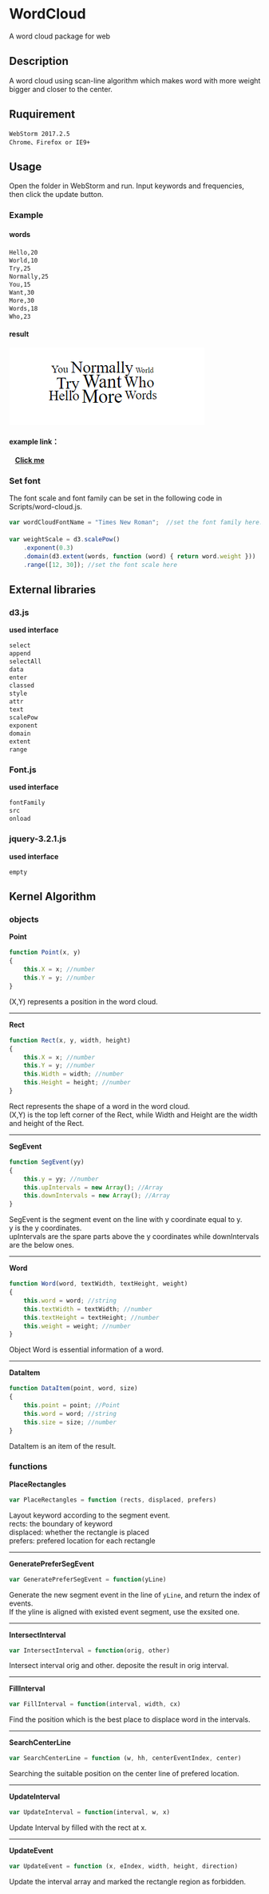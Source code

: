 # WordCloud
A word cloud package for web
## Description
A word cloud using scan-line algorithm which makes word with more weight bigger and closer to the center.
## Ruquirement
    WebStorm 2017.2.5
    Chrome、Firefox or IE9+
## Usage
Open the folder in WebStorm and run. Input keywords and frequencies, then click the update button.  
### Example
  #### words
    Hello,20
    World,10
    Try,25
    Normally,25
    You,15
    Want,30
    More,30
    Words,18
    Who,23
  #### result
![image](https://github.com/thu-vis/WordCloud/blob/master/example_result.png)

  #### example link：
    **[Click me](https://whwang1996.github.io/WordCloud/)**
### Set font
The font scale and font family can be set in the following code in Scripts/word-cloud.js.
```javascript
var wordCloudFontName = "Times New Roman";  //set the font family here. e.g. Georgia, Microsoft YaHei

var weightScale = d3.scalePow()
    .exponent(0.3)
    .domain(d3.extent(words, function (word) { return word.weight }))
    .range([12, 30]); //set the font scale here
```
## External libraries
### d3.js  
**used interface**  
```
select  
append  
selectAll  
data  
enter  
classed  
style  
attr  
text  
scalePow  
exponent  
domain
extent
range
```
### Font.js
**used interface**  
```
fontFamily
src
onload
```
### jquery-3.2.1.js
**used interface**  
```
empty
```
## Kernel Algorithm
  ### objects
**Point**
```javascript
function Point(x, y)
{
    this.X = x; //number
    this.Y = y; //number
}
```
(X,Y) represents a position in the word cloud.  
***
**Rect**
```javascript
function Rect(x, y, width, height)
{
    this.X = x; //number
    this.Y = y; //number
    this.Width = width; //number
    this.Height = height; //number
}
```
Rect represents the shape of a word in the word cloud.  
(X,Y) is the top left corner of the Rect, while Width and Height are the width and height of the Rect.  
***
**SegEvent**
```javascript
function SegEvent(yy)
{
    this.y = yy; //number
    this.upIntervals = new Array(); //Array
    this.downIntervals = new Array(); //Array
}
```
SegEvent is the segment event on the line with y coordinate equal to y.  
y is the y coordinates.  
upIntervals are the spare parts above the y coordinates while downIntervals are the below ones.  
***
**Word**
```javascript
function Word(word, textWidth, textHeight, weight)
{
    this.word = word; //string
    this.textWidth = textWidth; //number
    this.textHeight = textHeight; //number
    this.weight = weight; //number
}
```
Object Word is essential information of a word.  
***
**DataItem**
```javascript
function DataItem(point, word, size)
{
    this.point = point; //Point
    this.word = word; //string
    this.size = size; //number
}
```
DataItem is an item of the result.  
  ### functions
**PlaceRectangles**
```javascript
var PlaceRectangles = function (rects, displaced, prefers)
```
Layout keyword according to the segment event.  
rects: the boundary of keyword  
displaced: whether the rectangle is placed  
prefers: prefered location for each rectangle  
***
**GeneratePreferSegEvent**
```javascript
var GeneratePreferSegEvent = function(yLine)
```
Generate the new segment event in the line of <code>yLine</code>, and return the index of events.  
If the yline is aligned with existed event segment, use the exsited one.  
***
**IntersectInterval**
```javascript
var IntersectInterval = function(orig, other)
```
Intersect interval orig and other. deposite the result in orig interval.  
***
**FillInterval**
```javascript
var FillInterval = function(interval, width, cx)
```
Find the position which is the best place to displace word in the intervals. 
***
**SearchCenterLine**
```javascript
var SearchCenterLine = function (w, hh, centerEventIndex, center)
```
Searching the suitable position on the center line of prefered location.  
***
**UpdateInterval**
```javascript
var UpdateInterval = function(interval, w, x)
```
Update Interval by filled with the rect at x.  
***
**UpdateEvent**
```javascript
var UpdateEvent = function (x, eIndex, width, height, direction)
```
Update the interval array and marked the rectangle region as forbidden.
